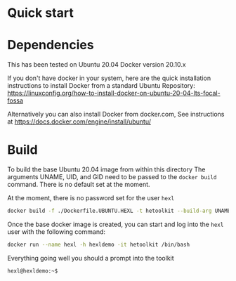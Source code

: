 # Quick start

# Dependencies
This has been tested on Ubuntu 20.04
  Docker version 20.10.x

If you don't have docker in your system, here are the quick installation instructions
to install Docker from a standard Ubuntu Repository:
  https://linuxconfig.org/how-to-install-docker-on-ubuntu-20-04-lts-focal-fossa

Alternatively you can also install Docker from docker.com, See instructions at
  https://docs.docker.com/engine/install/ubuntu/


# Build
To build the base Ubuntu 20.04 image from within this directory
The arguments UNAME, UID, and GID need to be passed to the `docker build` command. There is no default set at the moment.

At the moment, there is no password set for the user `hexl`
```bash
docker build -f ./Dockerfile.UBUNTU.HEXL -t hetoolkit --build-arg UNAME=hexl --build-arg UID=3000 --build-arg GID=3000 .
```
Once the base docker image is created, you can start and log into the `hexl` user with the following command:
```bash
docker run --name hexl -h hexldemo -it hetoolkit /bin/bash
```
Everything going well you should a prompt into the toolkit
```
hexl@hexldemo:~$
```
